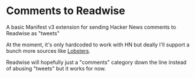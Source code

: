 # Comments to Readwise

A basic Manifest v3 extension for sending Hacker News comments to Readwise as "tweets"

At the moment, it's only hardcoded to work with HN but deally I'll support a bunch more sources like [Lobsters](https://lobste.rs).

Readwise will hopefully just a "comments" category down the line instead of abusing "tweets" but it works for now.
